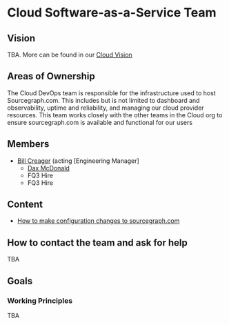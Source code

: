 # Cloud Software-as-a-Service Team

## Vision

TBA. More can be found in our [Cloud Vision](../../cloud/index.md#vision)

## Areas of Ownership

The Cloud DevOps team is responsible for the infrastructure used to host Sourcegraph.com. This includes but is not limited to dashboard and observability, uptime and reliability, and managing our cloud provider resources. This team works closely with the other teams in the Cloud org to ensure sourcegraph.com is available and functional for our users

## Members

- [Bill Creager](../../../company/team/index.md#bill-creater) (acting [Engineering Manager]
  - [Dax McDonald](../../../company/team/index.md#dax-mcdonald-he-him)
  - FQ3 Hire
  - FQ3 Hire

## Content

- [How to make configuration changes to sourcegraph.com](./update_sourcegraph_website.md)

## How to contact the team and ask for help

TBA

## Goals

### Working Principles

TBA
